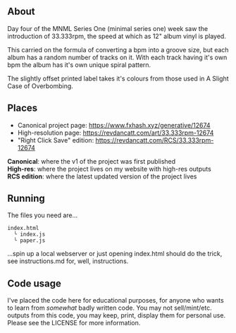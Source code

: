## About

Day four of the MNML Series One (minimal series one) week saw the introduction of 33.333rpm, the speed at which as 12" album vinyl is played.

This carried on the formula of converting a bpm into a groove size, but each album has a random number of tracks on it. With each track having it's own bpm the album has it's own unique spiral pattern.

The slightly offset printed label takes it's colours from those used in A Slight Case of Overbombing.

## Places

* Canonical project page: https://www.fxhash.xyz/generative/12674
* High-resolution page: https://revdancatt.com/art/33.333rpm-12674
* "Right Click Save" edition: https://revdancatt.com/RCS/33.333rpm-12674

**Canonical**: where the v1 of the project was first published  
**High-res**: where the project lives on my website with high-res outputs  
**RCS edition**: where the latest updated version of the project lives

## Running

The files you need are...

```
index.html
  ╰ index.js
  ╰ paper.js
```

...spin up a local webserver or just opening index.html should do the trick, see instructions.md for, well, instructions.

## Code usage

I've placed the code here for educational purposes, for anyone who wants to learn from _somewhat_ badly written code. You may not sell/mint/etc. outputs from this code, you may keep, print, display them for personal use. Please see the LICENSE for more information.
